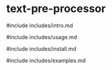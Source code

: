 # text-pre-processor

#include includes/intro.md

#include includes/usage.md

#include includes/install.md

#include includes/examples.md
